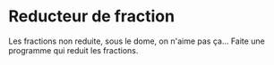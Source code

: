 # Reducteur de fraction
Les fractions non reduite, sous le dome, on n'aime pas ça...
Faite une programme qui reduit les fractions.